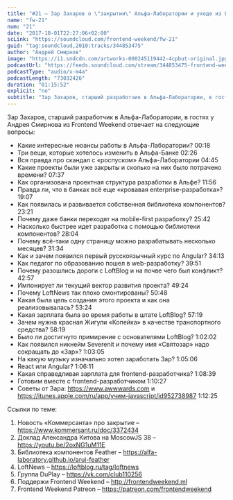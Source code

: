 ```yaml
---
title: "#21 – Зар Захаров о \"закрытии\" Альфа-Лаборатории и уходе из LoftBlog"
name: "fw-21"
num: "21"
date: "2017-10-01T22:27:06+02:00"
scLink: "https://soundcloud.com/frontend-weekend/fw-21"
guid: "tag:soundcloud,2010:tracks/344853475"
author: "Андрей Смирнов"
image: "https://i1.sndcdn.com/artworks-000245119442-4cpbut-original.jpg"
podcastUrl: "https://feeds.soundcloud.com/stream/344853475-frontend-weekend-fw-21.m4a"
podcastType: "audio/x-m4a"
podcastLength: "73032426"
duration: "01:15:52"
explicit: "no"
subtitle: "Зар Захаров, старший разработчик в Альфа-Лаборатории, в гостях у Андрея Смирнова из Frontend Weekend отвечает на следующие вопросы:"
---
```

Зар Захаров, старший разработчик в Альфа-Лаборатории, в гостях у Андрея Смирнова из Frontend Weekend отвечает на следующие вопросы:

- Какие интересные нюансы работы в Альфа-Лаборатории? <timecode>00:18</timecode>
- Три вещи, которые хотелось изменить в Альфа-Банке <timecode>02:26</timecode>
- Вся правда про скандал с «роспуском» Альфа-Лаборатории <timecode>04:45</timecode>
- Какие проекты были уже закрыты и сколько на них было потрачено времени? <timecode>07:37</timecode>
- Как организована проектная структура разработки в Альфе? <timecode>11:56</timecode>
- Правда ли, что в банках всё еще «кровавая enterprise-разработка»? <timecode>19:07</timecode>
- Как появилась и развивается собственная библиотека компонентов? <timecode>23:21</timecode>
- Почему даже банки переходят на mobile-first разработку? <timecode>25:42</timecode>
- Насколько быстрее идет разработка с помощью библиотеки компонентов? <timecode>28:04</timecode>
- Почему всё-таки одну страницу можно разрабатывать несколько месяцев? <timecode>31:34</timecode>
- Как и зачем появился первый русскоязычный курс по Angular? <timecode>34:13</timecode>
- Как педагог по образованию пошел в web-разработку? <timecode>39:51</timecode>
- Почему разошлись дороги с LoftBlog и на почве чего был конфликт? <timecode>42:57</timecode>
- Импонирует ли текущий вектор развития проекта? <timecode>49:24</timecode>
- Почему LoftNews так плохо смонтированы? <timecode>50:48</timecode>
- Какая была цель создания этого проекта и как она реализовывалась? <timecode>53:24</timecode>
- Какая зарплата была во время работы в штате LoftBlog? <timecode>57:19</timecode>
- Зачем нужна красная Жигули «Копейка» в качестве транспортного средства? <timecode>58:19</timecode>
- Было ли достигнуто примирение с основателями LoftBlog? <timecode>1:02:02</timecode>
- Как появился никнейм Severenit и почему имя «Святозар» надо сокращать до «Зар»? <timecode>1:03:05</timecode>
- На какую музыку изначально хотел заработать Зар? <timecode>1:05:06</timecode>
- React или Angular? <timecode>1:06:11</timecode>
- Какая справедливая зарплата для frontend-разработчика? <timecode>1:08:39</timecode>
- Готовим вместе с frontend-разработчиком <timecode>1:10:27</timecode>
- Советы от Зара: https://www.awwwards.com и https://itunes.apple.com/ru/app/учим-javascript/id952738987 <timecode>1:12:25</timecode>

Ссылки по теме: 
1) Новость «Коммерсанта» про закрытие – https://www.kommersant.ru/doc/3372434
2) Доклад Александра Китова на MoscowJS 38 – https://youtu.be/2oxNG1uM11E
3) Библиотека компонентов Feather – https://alfa-laboratory.github.io/arui-feather
4) LoftNews – https://loftblog.ru/tag/loftnews
5) Группа DuPlay – https://vk.com/club110256
6) Поддержи Frontend Weekend – http://frontendweekend.ml
7) Frontend Weekend Patreon – https://patreon.com/frontendweekend